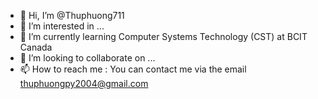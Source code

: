 - 👋 Hi, I’m @Thuphuong711
- 👀 I’m interested in ...
- 🌱 I’m currently learning Computer Systems Technology (CST) at BCIT Canada
- 💞️ I’m looking to collaborate on ...
- 📫 How to reach me : You can contact me via the email thuphuongpy2004@gmail.com

<!---
Thuphuong711/Thuphuong711 is a ✨ special ✨ repository because its `README.md` (this file) appears on your GitHub profile.
You can click the Preview link to take a look at your changes.
--->
